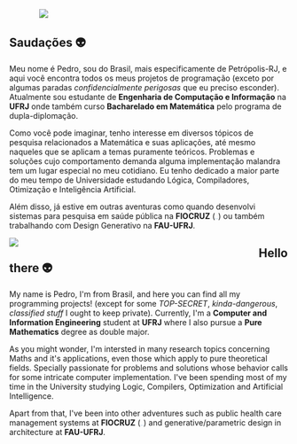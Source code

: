
<img src="./static/vectors.svg" min-width="400px" max-width="500px" width="450px" top= "0 px" align="right"/>

<br>
<div>
<h2> 
  Saudações 👽 <br>
</h2>

<p> 
  Meu nome é Pedro, sou do Brasil, mais especificamente de Petrópolis-RJ, e aqui você encontra todos os meus projetos de programação (exceto por algumas paradas <i>confidencialmente perigosas</i> que eu preciso esconder). Atualmente sou estudante de <strong>Engenharia de Computação e Informação</strong> na <strong>UFRJ</strong> onde também curso <strong>Bacharelado em Matemática</strong> pelo programa de dupla-diplomação.
<p>

<p>
  Como você pode imaginar, tenho interesse em diversos tópicos de pesquisa relacionados a Matemática e suas aplicações, até mesmo naqueles que se aplicam a temas puramente teóricos. Problemas e soluções cujo comportamento demanda alguma implementação malandra tem um lugar especial no meu cotidiano. Eu tenho dedicado a maior parte do meu tempo de Universidade estudando Lógica, Compiladores, Otimização e Inteligência Artificial.
<p>
  
<p>
  Além disso, já estive em outras aventuras como quando desenvolvi sistemas para pesquisa em saúde pública na <strong>FIOCRUZ</strong> (<img src="./static/sus.svg" height="1em" />) ou também trabalhando com Design Generativo na <strong>FAU-UFRJ</strong>.
</p>
</div>

<img src="./static/vectors.svg" min-width="400px" max-width="500px" width="450px" top= "0 px" align="left"/>

<div align="left">
<h2>
  Hello there 👽 <br>
</h2>

<p> 
  My name is Pedro, I'm from Brasil, and here you can find all my programming projects! (except for some <i>TOP-SECRET</i>, <i>kinda-dangerous</i>, <i>classified stuff</i> I ought to keep private). Currently, I'm a <strong>Computer and Information Engineering</strong> student at <strong>UFRJ</strong> where I also pursue a <strong>Pure Mathematics</strong> degree as double major.
<p>

<p>
  As you might wonder, I'm intersted in many research topics concerning Maths and it's applications, even those which apply to pure theoretical fields. Specially passionate for problems and solutions whose behavior calls for some intricate computer implementation. I've been spending most of my time in the University studying Logic, Compilers, Optimization and Artificial Intelligence.
<p>
  
<p>
  Apart from that, I've been into other adventures such as public health care management systems at <strong>FIOCRUZ</strong> (<img src="./static/sus.svg" height="1em" />) and generative/parametric design in architecture at <strong>FAU-UFRJ</strong>.
</p>
</div>

<!--
[![Top Langs](https://github-readme-stats.vercel.app/api/top-langs/?username=pedromxavier&show_icons=true&theme=radical&langs_count=9&hide=jupyter%20notebook&layout=compact)](https://github.com/pedromxavier)<br/>
<br><br>
## I'm currently working on:
[![Readme Card](https://github-readme-stats.vercel.app/api/pin/?username=pedromxavier&theme=radical&repo=ECI-UFRJ)](https://github.com/pedromxavier/ECI-UFRJ)<br>
[![Readme Card](https://github-readme-stats.vercel.app/api/pin/?username=pedromxavier&theme=radical&repo=pine-md)](https://github.com/pedromxavier/pine-md)<br>
[![Readme Card](https://github-readme-stats.vercel.app/api/pin/?username=pedromxavier&theme=radical&repo=pyckage)](https://github.com/pedromxavier/pyckage)<br>
[![Readme Card](https://github-readme-stats.vercel.app/api/pin/?username=pedromxavier&theme=radical&repo=minerva)](https://github.com/pedromxavier/minerva)<br>
and many more...
-->
